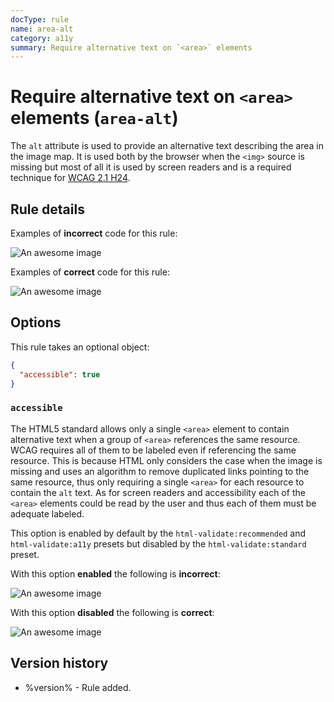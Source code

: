 ```yaml
---
docType: rule
name: area-alt
category: a11y
summary: Require alternative text on `<area>` elements
---
```


# Require alternative text on `<area>` elements (`area-alt`)

The `alt` attribute is used to provide an alternative text describing the area in the image map.
It is used both by the browser when the `<img>` source is missing but most of all it is used by screen readers and is a required technique for [WCAG 2.1 H24][wcag-h24].

[wcag-h24]: https://www.w3.org/WAI/WCAG21/Techniques/html/H24

## Rule details

Examples of **incorrect** code for this rule:

<validate name="incorrect" rules="area-alt">
	<img src="image.png" usemap="#imagemap" alt="An awesome image">
	<map name="imagemap">
		<area href="target1.html">
		<area alt="Link purpose">
	</map>
</validate>

Examples of **correct** code for this rule:

<validate name="correct" rules="area-alt">
	<img src="image.png" usemap="#imagemap" alt="An awesome image">
	<map name="imagemap">
		<area href="target1.html" alt="Link purpose">
		<area href="target2.html" alt="Link purpose">
	</map>
</validate>

## Options

This rule takes an optional object:

```json
{
  "accessible": true
}
```

### `accessible`

The HTML5 standard allows only a single `<area>` element to contain alternative text when a group of `<area>` references the same resource.
WCAG requires all of them to be labeled even if referencing the same resource.
This is because HTML only considers the case when the image is missing and uses an algorithm to remove duplicated links pointing to the same resource, thus only requiring a single `<area>` for each resource to contain the `alt` text.
As for screen readers and accessibility each of the `<area>` elements could be read by the user and thus each of them must be adequate labeled.

This option is enabled by default by the `html-validate:recommended` and `html-validate:a11y` presets but disabled by the `html-validate:standard` preset.

With this option **enabled** the following is **incorrect**:

<validate name="enabled-a11y" rules="area-alt" area-alt='{ "accessible": true }'>
	<img src="image.png" usemap="#imagemap" alt="An awesome image">
	<map name="imagemap">
		<area href="target.html" alt="">
		<area href="target.html" alt="Link purpose">
	</map>
</validate>

With this option **disabled** the following is **correct**:

<validate name="disabled-a11y" rules="area-alt" area-alt='{ "accessible": false }'>
	<img src="image.png" usemap="#imagemap" alt="An awesome image">
	<map name="imagemap">
		<area href="target.html" alt="">
		<area href="target.html" alt="Link purpose">
	</map>
</validate>

## Version history

- %version% - Rule added.
